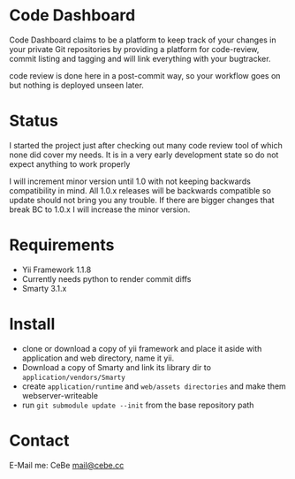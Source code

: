 Code Dashboard
==============

Code Dashboard claims to be a platform to keep track of your changes in your private Git repositories by providing a platform for code-review, commit listing and tagging and will link everything with your bugtracker.

code review is done here in a post-commit way, so your workflow goes on but nothing is deployed unseen later.

Status
======

I started the project just after checking out many code review tool of which none did cover my needs. It is in a very early development state so do not expect anything to work properly

I will increment minor version until 1.0 with not keeping backwards compatibility in mind.
All 1.0.x releases will be backwards compatible so update should not bring you any  trouble.
If there are bigger changes that break BC to 1.0.x I will increase the minor version.

Requirements
============

* Yii Framework 1.1.8
* Currently needs python to render commit diffs
* Smarty 3.1.x

Install
=======

* clone or download a copy of yii framework and place it aside with application and web directory, name it yii.
* Download a copy of Smarty and link its library dir to `application/vendors/Smarty`
* create `application/runtime` and `web/assets directories` and make them webserver-writeable
* run `git submodule update --init` from the base repository path

Contact
=======

E-Mail me: CeBe <mail@cebe.cc>
